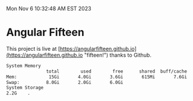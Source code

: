Mon Nov  6 10:32:48 AM EST 2023

# Angular Fifteen


This project is live at [https://angularfifteen.github.io](https://angularfifteen.github.io "fifteen!") thanks to Github.

```bash
System Memory
               total        used        free      shared  buff/cache   available
Mem:            15Gi       4.0Gi       3.6Gi       615Mi       7.6Gi        10Gi
Swap:          8.0Gi       2.0Gi       6.0Gi
System Storage
2.2G	.
